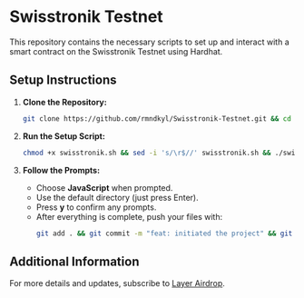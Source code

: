 # Swisstronik Testnet

This repository contains the necessary scripts to set up and interact with a smart contract on the Swisstronik Testnet using Hardhat.

## Setup Instructions

1. **Clone the Repository:**

    ```sh
    git clone https://github.com/rmndkyl/Swisstronik-Testnet.git && cd Swisstronik-Testnet
    ```

2. **Run the Setup Script:**

    ```sh
    chmod +x swisstronik.sh && sed -i 's/\r$//' swisstronik.sh && ./swisstronik.sh
    ```

3. **Follow the Prompts:**

    - Choose **JavaScript** when prompted.
    - Use the default directory (just press Enter).
    - Press **y** to confirm any prompts.
    - After everything is complete, push your files with:
      ```sh
      git add . && git commit -m "feat: initiated the project" && git push origin main
      ```
## Additional Information

For more details and updates, subscribe to [Layer Airdrop](https://t.me/layerairdrop).

